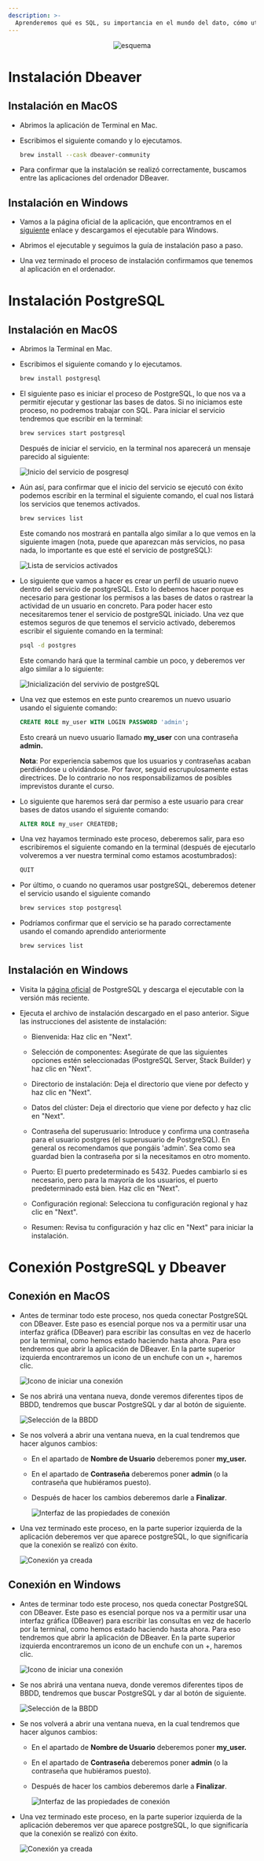 ```yaml
---
description: >-
  Aprenderemos qué es SQL, su importancia en el mundo del dato, cómo utilizar PostgreSQL y administrar bases de datos con DBeaver.
---
```


<div style="text-align: center;">
  <img src="https://github.com/Hack-io-Data/Imagenes/blob/main/01-LogosHackio/logo_celeste@4x.png?raw=true" alt="esquema" />
</div>


# Instalación Dbeaver

## Instalación en MacOS
- Abrimos la aplicación de Terminal en Mac.

- Escribimos el siguiente comando y lo ejecutamos.
    
    ```bash
    brew install --cask dbeaver-community
    ```
    
- Para confirmar que la instalación se realizó correctamente, buscamos entre las aplicaciones del ordenador DBeaver.

## Instalación en Windows
- Vamos a la página oficial de la aplicación, que encontramos en el [siguiente](https://dbeaver.io/download/) enlace y descargamos el ejecutable para Windows.

- Abrimos el ejecutable y seguimos la guía de instalación paso a paso.

- Una vez terminado el proceso de instalación confirmamos que tenemos al aplicación en el ordenador.

#  Instalación PostgreSQL

## Instalación en MacOS
- Abrimos la Terminal en Mac.

- Escribimos el siguiente comando y lo ejecutamos.
    
    ```bash
    brew install postgresql
    ```
        
- El siguiente paso es iniciar el proceso de PostgreSQL, lo que nos va a permitir ejecutar y gestionar las bases de datos. Si no iniciamos este proceso, no podremos trabajar con SQL. Para iniciar el servicio tendremos que escribir en la terminal:
        
    ```bash
    brew services start postgresql
    ```
    
    Después de iniciar el servicio, en la terminal nos aparecerá un mensaje parecido al siguiente: 
    
    ![Inicio del servicio de posgresql](https://github.com/Hack-io-Data/Imagenes/blob/main/04-Prework/SQL/postgresql-activado.png?raw=true)
    
- Aún así, para confirmar que el inicio del servicio se ejecutó con éxito podemos escribir en la terminal el siguiente comando, el cual nos listará los servicios que tenemos activados.
    
    ```bash
    brew services list
    ```
        
    Este comando nos mostrará en pantalla algo similar a lo que vemos en la siguiente imagen (nota, puede que aparezcan más servicios, no pasa nada, lo importante es que esté el servicio de postgreSQL): 
    
    ![Lista de servicios activados](https://github.com/Hack-io-Data/Imagenes/blob/main/04-Prework/SQL/servicios-activados.png?raw=true)
    
- Lo siguiente que vamos a hacer es crear un perfil de usuario nuevo dentro del servicio de postgreSQL. Esto lo debemos hacer porque es necesario para gestionar los permisos a las bases de datos o rastrear la actividad de un usuario en concreto. Para poder hacer esto necesitaremos tener el servicio de postgreSQL iniciado. Una vez que estemos seguros de que tenemos el servicio activado, deberemos escribir el siguiente comando en la terminal:
    
    ```bash
    psql -d postgres
    ```
        
    Este comando hará que la terminal cambie un poco, y deberemos ver algo similar a lo siguiente: 
    
    ![Inicialización del servivio de postgreSQL](https://github.com/Hack-io-Data/Imagenes/blob/main/04-Prework/SQL/inicio-postgresql.png?raw=true)
        
- Una vez que estemos en este punto crearemos un nuevo usuario usando el siguiente comando:
    
    ```sql
    CREATE ROLE my_user WITH LOGIN PASSWORD 'admin';
    ```
    
    Esto creará un nuevo usuario llamado **my_user** con una contraseña **admin.** 
    
    **Nota**: Por experiencia sabemos que los usuarios y contraseñas acaban perdiéndose u olvidándose. Por favor, seguid escrupulosamente estas directrices. De lo contrario no nos responsabilizamos de posibles imprevistos durante el curso.
    
- Lo siguiente que haremos será dar permiso a este usuario para crear bases de datos usando el siguiente comando:
    
    ```sql
    ALTER ROLE my_user CREATEDB;
    ```
    
- Una vez hayamos terminado este proceso, deberemos salir, para eso escribiremos el siguiente comando en la terminal (después de ejecutarlo volveremos a ver nuestra terminal como estamos acostumbrados):
    
    ```sql
    QUIT
    ```
    
- Por último, o cuando no queramos usar postgreSQL, deberemos detener el servicio usando el siguiente comando
    
    ```bash
    brew services stop postgresql
    ```
    
- Podríamos confirmar que el servicio se ha parado correctamente usando el comando aprendido anteriormente
    
    ```bash
    brew services list
    ```

## Instalación en Windows

- Visita la [página oficial](https://www.enterprisedb.com/downloads/postgres-postgresql-downloads) de PostgreSQL y descarga el ejecutable con la versión más reciente. 

- Ejecuta el archivo de instalación descargado en el paso anterior. Sigue las instrucciones del asistente de instalación:
    - Bienvenida: Haz clic en "Next".

    - Selección de componentes: Asegúrate de que las siguientes opciones estén seleccionadas (PostgreSQL Server, Stack Builder) y haz clic en "Next".

    - Directorio de instalación: Deja el directorio que viene por defecto y haz clic en "Next". 

    - Datos del clúster: Deja el directorio que viene por defecto y haz clic en "Next".

    - Contraseña del superusuario: Introduce y confirma una contraseña para el usuario postgres (el superusuario de PostgreSQL). En general os recomendamos que pongáis 'admin'. Sea como sea guardad bien la contraseña por si la necesitamos en otro momento. 

    - Puerto: El puerto predeterminado es 5432. Puedes cambiarlo si es necesario, pero para la mayoría de los usuarios, el puerto predeterminado está bien. Haz clic en "Next".

    - Configuración regional: Selecciona tu configuración regional y haz clic en "Next".
    
    - Resumen: Revisa tu configuración y haz clic en "Next" para iniciar la instalación.



# Conexión PostgreSQL y Dbeaver
        
## Conexión en MacOS

- Antes de terminar todo este proceso, nos queda conectar PostgreSQL con DBeaver. Este paso es esencial porque nos va a permitir usar una interfaz gráfica (DBeaver) para escribir las consultas en vez de hacerlo por la terminal, como hemos estado haciendo hasta ahora. Para eso tendremos que abrir la aplicación de DBeaver. En la parte superior izquierda encontraremos un icono de un enchufe con un +, haremos clic.
    
    ![Icono de iniciar una conexión](https://github.com/Hack-io-Data/Imagenes/blob/main/04-Prework/SQL/conexion1.png?raw=true)
    
- Se nos abrirá una ventana nueva, donde veremos diferentes tipos de BBDD, tendremos que buscar PostgreSQL y dar al botón de siguiente.
    
    ![Selección de la BBDD](https://github.com/Hack-io-Data/Imagenes/blob/main/04-Prework/SQL/conexion2.png?raw=true)
    
- Se nos volverá a abrir una ventana nueva, en la cual tendremos que hacer algunos cambios:
    - En el apartado de **Nombre de Usuario** deberemos poner **my_user.**

    - En el apartado de **Contraseña** deberemos poner **admin** (o la contraseña que hubiéramos puesto).

    - Después de hacer los cambios deberemos darle a **Finalizar**.
        
        ![Interfaz de las propiedades de conexión](https://github.com/Hack-io-Data/Imagenes/blob/main/04-Prework/SQL/conexion3.png?raw=true)
        
- Una vez terminado este proceso, en la parte superior izquierda de la aplicación deberemos ver que aparece postgreSQL, lo que significaría que la conexión se realizó con éxito.
    
    ![Conexión ya creada](https://github.com/Hack-io-Data/Imagenes/blob/main/04-Prework/SQL/conexion4.png?raw=true)
        

## Conexión en Windows

- Antes de terminar todo este proceso, nos queda conectar PostgreSQL con DBeaver. Este paso es esencial porque nos va a permitir usar una interfaz gráfica (DBeaver) para escribir las consultas en vez de hacerlo por la terminal, como hemos estado haciendo hasta ahora. Para eso tendremos que abrir la aplicación de DBeaver. En la parte superior izquierda encontraremos un icono de un enchufe con un +, haremos clic.
    
    ![Icono de iniciar una conexión](https://github.com/Hack-io-Data/Imagenes/blob/main/04-Prework/SQL/conexion1.png?raw=true)
    
- Se nos abrirá una ventana nueva, donde veremos diferentes tipos de BBDD, tendremos que buscar PostgreSQL y dar al botón de siguiente.
    
    ![Selección de la BBDD](https://github.com/Hack-io-Data/Imagenes/blob/main/04-Prework/SQL/conexion2.png?raw=true)
    
- Se nos volverá a abrir una ventana nueva, en la cual tendremos que hacer algunos cambios:
    - En el apartado de **Nombre de Usuario** deberemos poner **my_user.**

    - En el apartado de **Contraseña** deberemos poner **admin** (o la contraseña que hubiéramos puesto).

    - Después de hacer los cambios deberemos darle a **Finalizar**.
        
        ![Interfaz de las propiedades de conexión](https://github.com/Hack-io-Data/Imagenes/blob/main/04-Prework/SQL/conexion3.png?raw=true)
        
- Una vez terminado este proceso, en la parte superior izquierda de la aplicación deberemos ver que aparece postgreSQL, lo que significaría que la conexión se realizó con éxito.
    
    ![Conexión ya creada](https://github.com/Hack-io-Data/Imagenes/blob/main/04-Prework/SQL/conexion4.png?raw=true)
        
